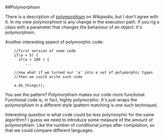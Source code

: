 
##Polymorphism

  There is a description of [polymorphism](https://en.wikipedia.org/wiki/Polymorphism_%28computer_science%29)
  on _Wikipedia_, but I don't agree with it. In my view polymorphism is any change in the execution path.
  If you rig a class with a parameter that changes the behaviour of an object: it's polymorphism.

  Another interesting aspect of polymorphic code:
        
        //first version of some code
        if(a > 5) {
          if(a < 100 ) {
             ...

        //now what if we turned our 'a' into a set of polymorphic types
        //then we could write such code

        a.do_things();
  
  You see the pattern? Polymorphism makes our code more functional. Functional code is, in fact, 
  highly polymorphic. It's just wraps the polymorphism in a different style (pattern matching is 
  one such technique).

  Interesting question is what code could be less polymorphic for the same algorithm? 
  I guess we need to introduce some measure of the amount of polymorphism. Like the number of 
  conditional jumps after compilation, so that we could compare different languages.


